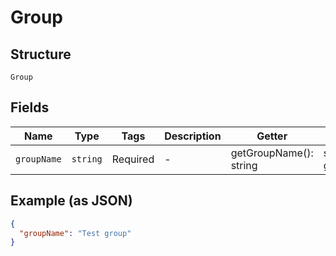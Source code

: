 
# Group

## Structure

`Group`

## Fields

| Name | Type | Tags | Description | Getter | Setter |
|  --- | --- | --- | --- | --- | --- |
| `groupName` | `string` | Required | - | getGroupName(): string | setGroupName(string groupName): void |

## Example (as JSON)

```json
{
  "groupName": "Test group"
}
```

